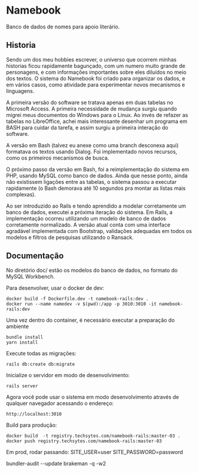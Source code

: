 # Namebook

Banco de dados de nomes para apoio literário.

## Historia

Sendo um dos meu hobbies escrever, o universo que ocorrem minhas historias ficou rapidamente bagunçado, com um numero muito grande de personagens, e com informações importantes sobre eles diluídos no meio dos textos. O sistema do Namebook foi criado para organizar os dados, e em vários casos, como atividade para experimentar novos mecanismos e linguagens.

A primeira versão do software se tratava apenas em duas tabelas no Microsoft Access. A primeira necessidade de mudança surgiu quando migrei meus documentos do Windows para o Linux. Ao invés de refazer as tabelas no LibreOffice, achei mais interessante desenhar um programa em BASH para cuidar da tarefa, e assim surgiu a primeira interação do software.

A versão em Bash (talvez eu anexe como uma branch desconexa aqui) formatava os textos usando Dialog. Foi implementado novos recursos, como os primeiros mecanismos de busca.

O próximo passo da versão em Bash, foi a reimplementação do sistema em PHP, usando MySQL como banco de dados. Ainda que nesse ponto, ainda não existissem ligações entre as tabelas, o sistema passou a executar rapidamente (o Bash demorava até 10 segundos pra montar as listas mais complexas).

Ao ser introduzido ao Rails e tendo aprendido a modelar corretamente um banco de dados, executei a próxima iteração do sistema. Em Rails, a implementação ocorreu utilizando um modelo de banco de dados corretamente normalizado. A versão atual conta com uma interface agradável implementada com Bootstrap, validações adequadas em todos os modelos e filtros de pesquisas utilizando o Ransack.

## Documentação

No diretório doc/ estão os modelos do banco de dados, no formato do MySQL Workbench.

Para desenvolver, usar o docker de dev:

```
docker build -f Dockerfile.dev -t namebook-rails:dev .
docker run --name namedev -v $(pwd):/app -p 3010:3010 -it namebook-rails:dev
```

Uma vez dentro do container, é necessário executar a preparação do ambiente

```
bundle install
yarn install
```

Execute todas as migrações:

```
rails db:create db:migrate
```

Inicialize o servidor em modo de desenvolvimento:

```
rails server
```

Agora você pode usar o sistema em modo desenvolvimento através de qualquer navegador acessando o endereço:

```
http://localhost:3010
```

Build para produção:
```
docker build  -t registry.techsytes.com/namebook-rails:master-03 .
docker push registry.techsytes.com/namebook-rails:master-03
```

Em prod, rodar passando:
SITE_USER=user
SITE_PASSWORD=password


bundler-audit --update
brakeman -q -w2
